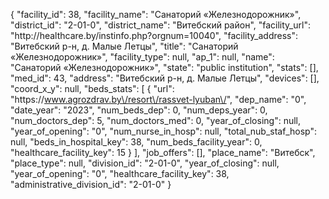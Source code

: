 {
    "facility_id": 38,
    "facility_name": "Санаторий «Железнодорожник»",
    "district_id": "2-01-0",
    "district_name": "Витебский район",
    "facility_url": "http:\/\/healthcare.by\/instinfo.php?orgnum=10040",
    "facility_address": "Витебский р-н, д. Малые Летцы",
    "title": "Санаторий «Железнодорожник»",
    "facility_type": null,
    "ap_1": null,
    "name": "Санаторий «Железнодорожник»",
    "state": "public institution",
    "stats": [],
    "med_id": 43,
    "address": "Витебский р-н, д. Малые Летцы",
    "devices": [],
    "coord_x_y": null,
    "beds_stats": [
        {
            "url": "https:\/\/www.agrozdrav.by\/resort\/rassvet-lyuban\/",
            "dep_name": "0",
            "date_year": "2023",
            "num_beds_dep": 0,
            "num_deps_year": 0,
            "num_doctors_dep": 5,
            "num_doctors_med": 0,
            "year_of_closing": null,
            "year_of_opening": "0",
            "num_nurse_in_hosp": null,
            "total_nub_staf_hosp": null,
            "beds_in_hospital_key": 38,
            "num_beds_facility_year": 0,
            "healthcare_facility_key": 15
        }
    ],
    "job_offers": [],
    "place_name": "Витебск",
    "place_type": null,
    "division_id": "2-01-0",
    "year_of_closing": null,
    "year_of_opening": "0",
    "healthcare_facility_key": 38,
    "administrative_division_id": "2-01-0"
}